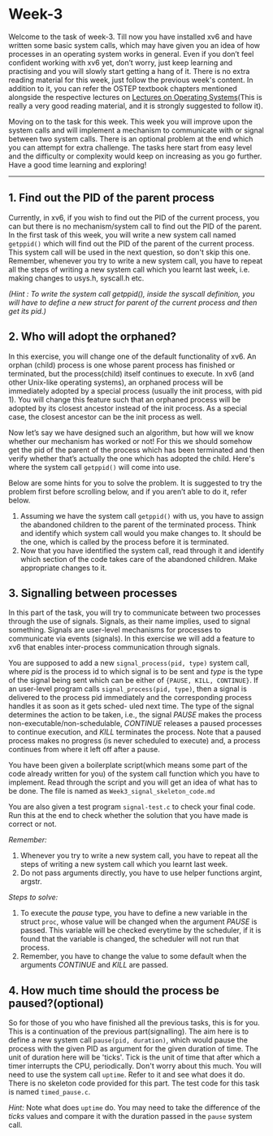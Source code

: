 # Week-3

Welcome to the task of week-3. Till now you have installed xv6 and have written some basic system calls, which may have given you an idea of how processes in an operating system works in general. Even if you don’t feel confident working with xv6 yet, don’t worry, just keep learning and practising and you will slowly start getting a hang of it. 
There is no extra reading material for this week, just follow the previous week's content. In addition to it, you can refer the OSTEP textbook chapters mentioned alongside the respective lectures on [Lectures on Operating Systems](https://www.cse.iitb.ac.in/~mythili/os/)(This is really a very good reading material, and it is strongly suggested to follow it). 

Moving on to the task for this week. This week you will improve upon the system calls and will implement a mechanism to communicate with or signal between two system calls. There is an optional problem at the end which you can attempt for extra challenge. The tasks here start from easy level and the difficulty or complexity would keep on increasing as you go further. Have a good time learning and exploring!

<hr>

## 1. Find out the PID of the parent process

Currently, in xv6, if you wish to find out the PID of the current process, you can but there is no mechanism/system call to find out the PID of the parent. 
In the first task of this week, you will write a new system call named `getppid()` which will find out the PID of the parent of the current process. 
This system call will be used in the next question, so don't skip this one. Remember, whenever you try to write a new system call, 
you have to repeat all the steps of writing a new system call which you learnt last week, i.e. making changes to usys.h, syscall.h etc.

_(Hint : To write the system call getppid(), inside the syscall definition, you will have to define a new struct for parent of the 
current process and then get its pid.)_

## 2. Who will adopt the orphaned?

In this exercise, you will change one of the default functionality of xv6. An orphan (child) process is one whose parent process has finished or terminated, but the process(child) itself continues to execute. In xv6 (and other Unix-like operating systems), an orphaned process will be immediately adopted by a special process (usually the init process, with pid 1). You will change this feature such that an orphaned process will be adopted by its closest ancestor instead of the init process. As a special case, the closest ancestor can be the init process as well.

Now let’s say we have designed such an algorithm, but how will we know whether our mechanism has worked or not! For this we should somehow get the pid of the parent of the process which has been terminated and then verify whether that’s actually the one which has adopted the child. Here's where the system call `getppid()` will come into use.

Below are some hints for you to solve the problem. It is suggested to try the problem first before scrolling below, and if you aren’t able to do it, refer below.

1. Assuming we have the system call `getppid()` with us, you have to assign the abandoned children to the parent of the terminated process. Think and identify which system call would you make changes to. It should be the one, which is called by the process before it is terminated. 
2. Now that you have identified the system call, read through it and identify which section of the code takes care of the abandoned children. Make appropriate changes to it.


## 3. Signalling between processes

In this part of the task, you will try to communicate between two processes through the use of signals. Signals, as their name implies, used to signal something. Signals are user-level mechanisms for processes to communicate via events (signals). In this exercise we will add a feature to xv6 that enables inter-process communication through signals.

You are supposed to add a new `signal_process(pid, type)` system call, where _pid_ is the process id to which signal is to be sent and _type_ is the type of the signal being sent which can be either of `{PAUSE, KILL, CONTINUE}`. If an user-level program calls `signal_process(pid, type)`, then a signal is delivered to the process pid immediately and the corresponding process handles it as soon as it gets sched- uled next time. The type of the signal determines the action to be taken, i.e., the signal _PAUSE_ makes the process non-executable/non-schedulable, _CONTINUE_ releases a paused processes to continue execution, and _KILL_ terminates the process. Note that a paused process makes no progress (is never scheduled to execute) and, a process continues from where it left off after a pause.

You have been given a boilerplate script(which means some part of the code already written for you) of the system call function which you have to implement. Read through the script and you will get an idea of what has to be done. The file is named as `Week3_signal_skeleton_code.md`

You are also given a test program `signal-test.c` to check your final code. Run this at the end to check whether the solution that you have made is correct or not.

_Remember:_

1. Whenever you try to write a new system call, you have to repeat all the steps of writing a new system call which you learnt last week.
2. Do not pass arguments directly, you have to use helper functions argint, argstr.

_Steps to solve:_
1. To execute the _pause_ type, you have to define a new variable in the struct `proc`, whose value will be changed when the argument _PAUSE_ is passed. This variable will be checked everytime by the scheduler, if it is found that the variable is changed, the scheduler will not run that process.
2. Remember, you have to change the value to some default when the arguments _CONTINUE_ and _KILL_ are passed.

## 4. How much time should the process be paused?(optional)

So for those of you who have finished all the previous tasks, this is for you. This is a continuation of the previous part(signalling). The aim here is to define a new system call `pause(pid, duration)`, which would pause the process with the given PID as argument for the given duration of time. The unit of duration here will be 'ticks'. Tick is the unit of time that after which a timer interrupts the CPU, periodically. Don't worry about this much. You will need to use the system call `uptime`. Refer to it and see what does it do. There is no skeleton code provided for this part. The test code for this task is named `timed_pause.c`.

_Hint:_
Note what does `uptime` do. You may need to take the difference of the _ticks_ values and compare it with the duration passed in the `pause` system call.

